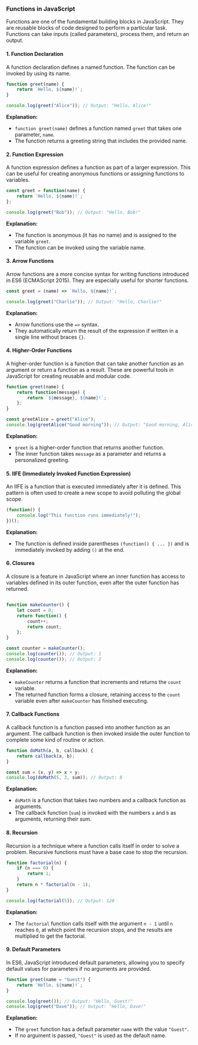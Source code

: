 
### Functions in JavaScript

Functions are one of the fundamental building blocks in JavaScript. They are reusable blocks of code designed to perform a particular task. Functions can take inputs (called parameters), process them, and return an output.

#### **1. Function Declaration**

A function declaration defines a named function. The function can be invoked by using its name.

```javascript 
function greet(name) {
    return `Hello, ${name}!`;
}

console.log(greet("Alice")); // Output: "Hello, Alice!"
```
**Explanation:**

-   `function greet(name)` defines a function named `greet` that takes one parameter, `name`.
-   The function returns a greeting string that includes the provided name.

#### **2. Function Expression**

A function expression defines a function as part of a larger expression. This can be useful for creating anonymous functions or assigning functions to variables.

```javascript 
const greet = function(name) {
    return `Hello, ${name}!`;
};

console.log(greet("Bob")); // Output: "Hello, Bob!"
``` 

**Explanation:**

-   The function is anonymous (it has no name) and is assigned to the variable `greet`.
-   The function can be invoked using the variable name.

#### **3. Arrow Functions**

Arrow functions are a more concise syntax for writing functions introduced in ES6 (ECMAScript 2015). They are especially useful for shorter functions.


```javascript 
const greet = (name) => `Hello, ${name}!`;

console.log(greet("Charlie")); // Output: "Hello, Charlie!"
``` 

**Explanation:**

-   Arrow functions use the `=>` syntax.
-   They automatically return the result of the expression if written in a single line without braces `{}`.

#### **4. Higher-Order Functions**

A higher-order function is a function that can take another function as an argument or return a function as a result. These are powerful tools in JavaScript for creating reusable and modular code.


```javascript 
function greet(name) {
    return function(message) {
        return `${message}, ${name}!`;
    };
}

const greetAlice = greet("Alice");
console.log(greetAlice("Good morning")); // Output: "Good morning, Alice!"
``` 

**Explanation:**

-   `greet` is a higher-order function that returns another function.
-   The inner function takes `message` as a parameter and returns a personalized greeting.

#### **5. IIFE (Immediately Invoked Function Expression)**

An IIFE is a function that is executed immediately after it is defined. This pattern is often used to create a new scope to avoid polluting the global scope.

```javascript 
(function() {
    console.log("This function runs immediately!");
})();
```
**Explanation:**

-   The function is defined inside parentheses `(function() { ... })` and is immediately invoked by adding `()` at the end.

#### **6. Closures**

A closure is a feature in JavaScript where an inner function has access to variables defined in its outer function, even after the outer function has returned.

```javascript 

function makeCounter() {
    let count = 0;
    return function() {
        count++;
        return count;
    };
}

const counter = makeCounter();
console.log(counter()); // Output: 1
console.log(counter()); // Output: 2
```

**Explanation:**

-   `makeCounter` returns a function that increments and returns the `count` variable.
-   The returned function forms a closure, retaining access to the `count` variable even after `makeCounter` has finished executing.

#### **7. Callback Functions**

A callback function is a function passed into another function as an argument. The callback function is then invoked inside the outer function to complete some kind of routine or action.


```javascript 
function doMath(a, b, callback) {
    return callback(a, b);
}

const sum = (x, y) => x + y;
console.log(doMath(5, 3, sum)); // Output: 8
```

**Explanation:**

-   `doMath` is a function that takes two numbers and a callback function as arguments.
-   The callback function (`sum`) is invoked with the numbers `a` and `b` as arguments, returning their sum.

#### **8. Recursion**

Recursion is a technique where a function calls itself in order to solve a problem. Recursive functions must have a base case to stop the recursion.


```javascript 
function factorial(n) {
    if (n === 0) {
        return 1;
    }
    return n * factorial(n - 1);
}

console.log(factorial(5)); // Output: 120
```

**Explanation:**

-   The `factorial` function calls itself with the argument `n - 1` until `n` reaches `0`, at which point the recursion stops, and the results are multiplied to get the factorial.

#### **9. Default Parameters**

In ES6, JavaScript introduced default parameters, allowing you to specify default values for parameters if no arguments are provided.

```javascript 
function greet(name = "Guest") {
    return `Hello, ${name}!`;
}

console.log(greet()); // Output: "Hello, Guest!"
console.log(greet("Dave")); // Output: "Hello, Dave!"
```

**Explanation:**

-   The `greet` function has a default parameter `name` with the value `"Guest"`.
-   If no argument is passed, `"Guest"` is used as the default name.

